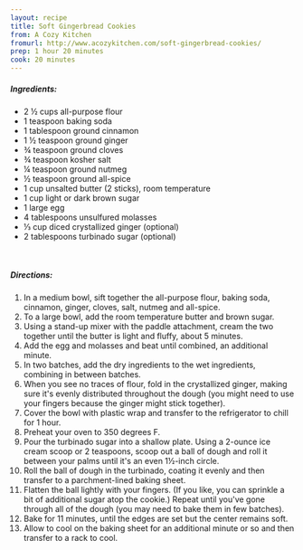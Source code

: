 ```yaml
---
layout: recipe
title: Soft Gingerbread Cookies
from: A Cozy Kitchen
fromurl: http://www.acozykitchen.com/soft-gingerbread-cookies/
prep: 1 hour 20 minutes
cook: 20 minutes
---
```


##### Ingredients:

* 2 ½ cups all-purpose flour
* 1 teaspoon baking soda
* 1 tablespoon ground cinnamon
* 1 ½ teaspoon ground ginger
* ¾ teaspoon ground cloves
* ¾ teaspoon kosher salt
* ¼ teaspoon ground nutmeg
* ½ teaspoon ground all-spice
* 1 cup unsalted butter (2 sticks), room temperature
* 1 cup light or dark brown sugar
* 1 large egg
* 4 tablespoons unsulfured molasses
* ⅓ cup diced crystallized ginger (optional)
* 2 tablespoons turbinado sugar (optional)

<br>

##### Directions:

1. In a medium bowl, sift together the all-purpose flour, baking soda, cinnamon, ginger, cloves, salt, nutmeg and all-spice.
2. To a large bowl, add the room temperature butter and brown sugar. 
3. Using a stand-up mixer with the paddle attachment, cream the two together until the butter is light and fluffy, about 5 minutes. 
4. Add the egg and molasses and beat until combined, an additional minute.
5. In two batches, add the dry ingredients to the wet ingredients, combining in between batches. 
6. When you see no traces of flour, fold in the crystallized ginger, making sure it's evenly distributed throughout the dough (you might need to use your fingers because the ginger might stick together). 
7. Cover the bowl with plastic wrap and transfer to the refrigerator to chill for 1 hour.
8. Preheat your oven to 350 degrees F.
9. Pour the turbinado sugar into a shallow plate. Using a 2-ounce ice cream scoop or 2 teaspoons, scoop out a ball of dough and roll it between your palms until it's an even 1½-inch circle. 
10. Roll the ball of dough in the turbinado, coating it evenly and then transfer to a parchment-lined baking sheet. 
11. Flatten the ball lightly with your fingers. (If you like, you can sprinkle a bit of additional sugar atop the cookie.) Repeat until you've gone through all of the dough (you may need to bake them in few batches). 
12. Bake for 11 minutes, until the edges are set but the center remains soft. 
13. Allow to cool on the baking sheet for an additional minute or so and then transfer to a rack to cool.

